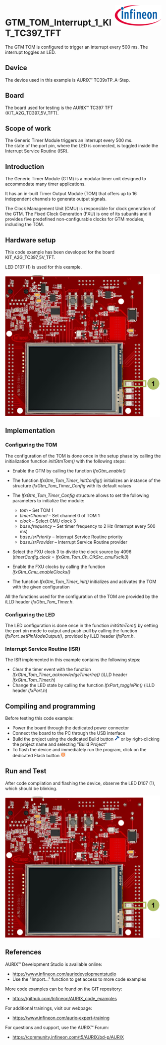 <img src="./Images/IFX_LOGO_600.gif" align="right" width="150" />  

# GTM_TOM_Interrupt_1_KIT_TC397_TFT
The GTM TOM is configured to trigger an interrupt every 500 ms. The interrupt toggles an LED.

## Device  
The device used in this example is AURIX&trade; TC39xTP_A-Step.

## Board  
The board used for testing is the AURIX&trade; TC397 TFT (KIT_A2G_TC397_5V_TFT).

## Scope of work  
The Generic Timer Module triggers an interrupt every 500 ms.  
The state of the port pin, where the LED is connected, is toggled inside the Interrupt Service Routine (ISR).

## Introduction  
The Generic Timer Module (GTM) is a modular timer unit designed to accommodate many timer applications.

It has an in-built Timer Output Module (TOM) that offers up to 16 independent channels to generate output signals.

The Clock Management Unit (CMU) is responsible for clock generation of the GTM. The Fixed Clock Generation (FXU) is one of its subunits and it provides five predefined non-configurable clocks for GTM modules, including the TOM.

## Hardware setup  
This code example has been developed for the board KIT_A2G_TC397_5V_TFT.

LED D107 (1) is used for this example.

<img src="./Images/TC397_TFT_Top_View.png" width="500" />  

## Implementation  

### Configuring the TOM
The configuration of the TOM is done once in the setup phase by calling the initialization function *initGtmTom()* with the following steps:
- Enable the GTM by calling the function *IfxGtm_enable()*
- The function *IfxGtm_Tom_Timer_initConfig()* initializes an instance of the structure *IfxGtm_Tom_Timer_Config* with its default values
- The *IfxGtm_Tom_Timer_Config* structure allows to set the following parameters to initialize the module:
  - *tom* – Set TOM 1
  - *timerChannel* – Set channel 0 of TOM 1
  - *clock* – Select CMU clock 3
  - *base.frequency* – Set timer frequency to 2 Hz (Interrupt every 500 ms)
  - *base.isrPriority* – Interrupt Service Routine priority
  - *base.isrProvider* – Interrupt Service Routine provider

- Select the FXU clock 3 to divide the clock source by 4096 (*timerConfig.clock = IfxGtm_Tom_Ch_ClkSrc_cmuFxclk3*)
- Enable the FXU clocks by calling the function *IfxGtm_Cmu_enableClocks()*
- The function *IfxGtm_Tom_Timer_init()* initializes and activates the TOM with the given configuration

All the functions used for the configuration of the TOM are provided by the iLLD header *IfxGtm_Tom_Timer.h*.

### Configuring the LED
The LED configuration is done once in the function *initGtmTom()* by setting the port pin mode to output and push-pull by calling the function *IfxPort_setPinModeOutput()*, provided by iLLD header *IfxPort.h*.

### Interrupt Service Routine (ISR)
The ISR implemented in this example contains the following steps:
- Clear the timer event with the function *IfxGtm_Tom_Timer_acknowledgeTimerIrq()* (iLLD header *IfxGtm_Tom_Timer.h*)
- Change the LED state by calling the function *IfxPort_togglePin()* (iLLD header *IfxPort.h*)

## Compiling and programming  
Before testing this code example:  
- Power the board through the dedicated power connector
- Connect the board to the PC through the USB interface  
- Build the project using the dedicated Build button <img src="./Images/build_activeproj.gif" /> or by right-clicking the project name and selecting "Build Project"  
- To flash the device and immediately run the program, click on the dedicated Flash button <img src="./Images/Widget_Flash.png" width="16"/>

## Run and Test
After code compilation and flashing the device, observe the LED D107 (1), which should be blinking.

<img src="./Images/TC397_TFT_Top_View_Run_and_Test.png" width="500" />  

## References  

AURIX&trade; Development Studio is available online:  
- <https://www.infineon.com/aurixdevelopmentstudio>  
- Use the "Import..." function to get access to more code examples  

More code examples can be found on the GIT repository:  
- <https://github.com/Infineon/AURIX_code_examples>  

For additional trainings, visit our webpage:  
- <https://www.infineon.com/aurix-expert-training>  

For questions and support, use the AURIX&trade; Forum:  
- <https://community.infineon.com/t5/AURIX/bd-p/AURIX>  